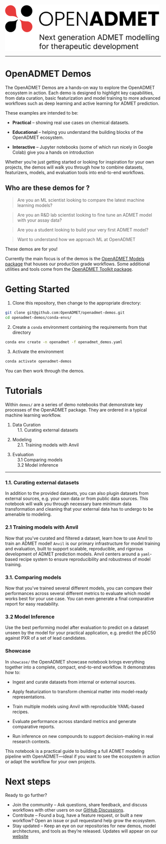 <div style="text-align: left">
<img src="./static/oADMET-color-tagline.png" alt="OpenADMET" width="500"/>  
</div>

---
# OpenADMET Demos

The OpenADMET Demos are a hands-on way to explore the OpenADMET ecosystem in action. Each demo is designed to highlight key capabilities, from  data curation, basic featurization and model training to more advanced workflows such as deep learning and active learning for ADMET prediction.

These examples are intended to be:

* **Practical** – showing real use cases on chemical datasets.

* **Educational** – helping you understand the building blocks of the OpenADMET ecosystem.

* **Interactive** – Jupyter notebooks (some of which run nicely in Google Colab) give you a hands on introduction

Whether you’re just getting started or looking for inspiration for your own projects, the demos will walk you through how to combine datasets, featurizers, models, and evaluation tools into end-to-end workflows.



## Who are these demos for ? 


> Are you an ML scientist looking to compare the latest machine learning models?

> Are you an R&D lab scientist looking to fine tune an ADMET model with your assay data?

> Are you a student looking to build your very first ADMET model?

> Want to understand how we approach ML at OpenADMET

These demos are for you! 


Currently the main focus is of the demos is the [OpenADMET Models package](https://github.com/OpenADMET/openadmet-models) that houses our production grade workflows. Some additional utilities and tools come from the [OpenADMET Toolkit package](https://github.com/OpenADMET/openadmet-toolkit).




# Getting Started
1. Clone this repository, then change to the appropriate directory:

```bash
git clone git@github.com:OpenADMET/openadmet-demos.git
cd openadmet-demos/conda-envs/
```

2. Create a `conda` environment containing the requirements from that directory

```bash
conda env create -n openadmet -f openadmet_demos.yaml
```

3. Activate the environment

```bash
conda activate openadmet-demos
```


You can then work through the demos.

# Tutorials
Within `demos/` are a series of demo notebooks that demonstrate key processes of the OpenADMET package. They are ordered in a typical machine learning workflow.

1. Data Curation  
&nbsp;&nbsp;&nbsp;&nbsp;1.1. Curating external datasets  

2. Modeling  
&nbsp;&nbsp;&nbsp;&nbsp;2.1. Training models with Anvil  

3. Evaluation  
&nbsp;&nbsp;&nbsp;&nbsp;3.1 Comparing models  
&nbsp;&nbsp;&nbsp;&nbsp;3.2 Model inference  
---

### 1.1. Curating external datasets
In addition to the provided datasets, you can also plugin datasets from external sources, e.g. your own data or from public data sources. This notebook will walk you through necessary bare minimum data transformation and cleaning that your external data has to undergo to be amenable to modeling.

### 2.1 Training models with Anvil
Now that you've curated and filtered a dataset, learn how to use Anvil to train an ADMET model! `Anvil` is our primary infrastructure for model training and evaluation, built to support scalable, reproducible, and rigorous development of ADMET prediction models. Anvil centers around a `yaml`-based recipe system to ensure reproducibility and robustness of model training.

### 3.1. Comparing models
Now that you've trained several different models, you can compare their performances across several different metrics to evaluate which model works best for your use case. You can even generate a final comparative report for easy readability.

### 3.2 Model Inference
Use the best performing model after evaluation to predict on a dataset unseen by the model for your practical application, e.g. predict the pEC50 against PXR of a set of lead candidates.


### Showcase 

In `showcase/` the OpenADMET showcase notebook brings everything together into a complete, compact, end-to-end workflow. It demonstrates how to:

* Ingest and curate datasets from internal or external sources.

* Apply featurization to transform chemical matter into model-ready representations.

* Train multiple models using Anvil with reproducible YAML-based recipes.

* Evaluate performance across standard metrics and generate comparative reports.

* Run inference on new compounds to support decision-making in real research contexts.

This notebook is a practical guide to building a full ADMET modeling pipeline with OpenADMET—ideal if you want to see the ecosystem in action or adapt the workflow for your own projects.


# Next steps 

Ready to go further?

* Join the community – Ask questions, share feedback, and discuss workflows with other users on our [GitHub Discussions](https://github.com/orgs/OpenADMET/discussions).
* Contribute – Found a bug, have a feature request, or built a new workflow? Open an issue or pull requestand help grow the ecosystem.
* Stay updated – Keep an eye on our repositories for new demos, model architectures, and tools as they’re released. Updates will appear on our [website](https://openadmet.org/)
